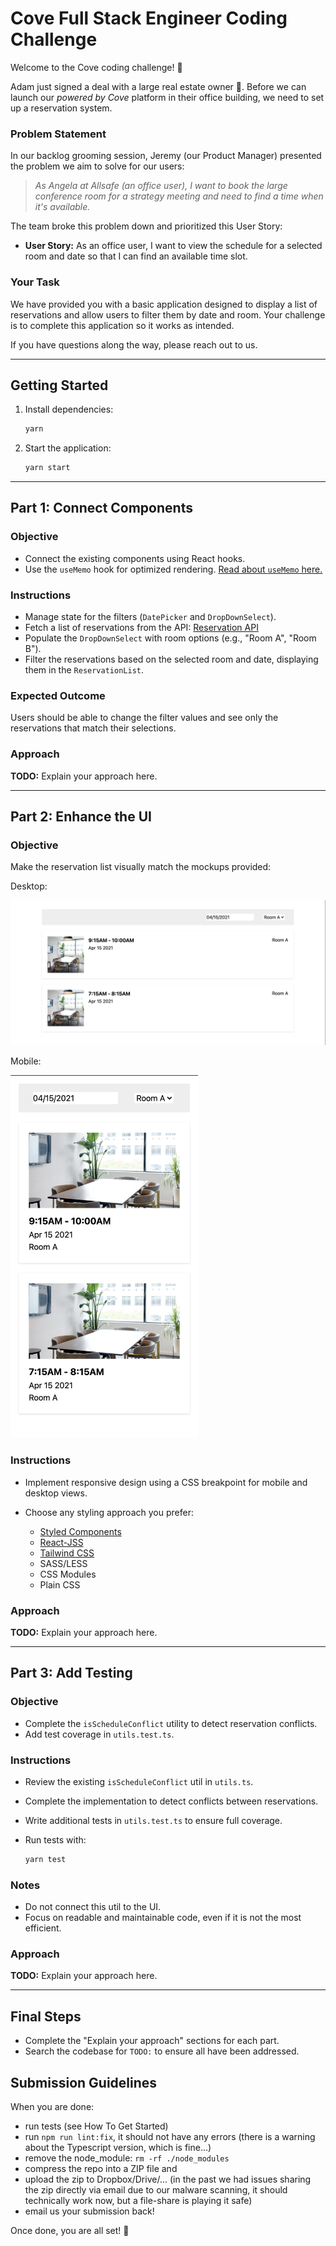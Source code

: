 # Cove Full Stack Engineer Coding Challenge

Welcome to the Cove coding challenge! 👋

Adam just signed a deal with a large real estate owner 🎉. Before we can launch our *powered by Cove* platform in their office building, we need to set up a reservation system.

### Problem Statement

In our backlog grooming session, Jeremy (our Product Manager) presented the problem we aim to solve for our users:

> *As Angela at Allsafe (an office user), I want to book the large conference room for a strategy meeting and need to find a time when it's available.*

The team broke this problem down and prioritized this User Story:

* **User Story:** As an office user, I want to view the schedule for a selected room and date so that I can find an available time slot.

### Your Task

We have provided you with a basic application designed to display a list of reservations and allow users to filter them by date and room. Your challenge is to complete this application so it works as intended.

If you have questions along the way, please reach out to us.

---

## Getting Started

1. Install dependencies:

   ```bash
   yarn
   ```
2. Start the application:

   ```bash
   yarn start
   ```

---

## Part 1: Connect Components

### Objective

* Connect the existing components using React hooks.
* Use the `useMemo` hook for optimized rendering. [Read about `useMemo` here.](https://react.dev/reference/react/useMemo)

### Instructions

* Manage state for the filters (`DatePicker` and `DropDownSelect`).
* Fetch a list of reservations from the API: [Reservation API](https://cove-coding-challenge-api.herokuapp.com/reservations)
* Populate the `DropDownSelect` with room options (e.g., "Room A", "Room B").
* Filter the reservations based on the selected room and date, displaying them in the `ReservationList`.

### Expected Outcome

Users should be able to change the filter values and see only the reservations that match their selections.

### Approach

**TODO:** Explain your approach here.

---

## Part 2: Enhance the UI

### Objective

Make the reservation list visually match the mockups provided:


Desktop:

<img src="public/imgs/mock-up-desktop.png" alt="desktop" />

Mobile:

<img src="public/imgs/mock-up-mobile.png" alt="mobile" width="300"/>

### Instructions

* Implement responsive design using a CSS breakpoint for mobile and desktop views.
* Choose any styling approach you prefer:

  * [Styled Components](https://styled-components.com/)
  * [React-JSS](https://cssinjs.org/react-jss/?v=v10.6.0)
  * [Tailwind CSS](https://tailwindcss.com/)
  * SASS/LESS
  * CSS Modules
  * Plain CSS

### Approach

**TODO:** Explain your approach here.

---

## Part 3: Add Testing

### Objective

* Complete the `isScheduleConflict` utility to detect reservation conflicts.
* Add test coverage in `utils.test.ts`.

### Instructions

* Review the existing `isScheduleConflict` util in `utils.ts`.
* Complete the implementation to detect conflicts between reservations.
* Write additional tests in `utils.test.ts` to ensure full coverage.
* Run tests with:

  ```bash
  yarn test
  ```

### Notes

* Do not connect this util to the UI.
* Focus on readable and maintainable code, even if it is not the most efficient.

### Approach

**TODO:** Explain your approach here.

---

## Final Steps

* Complete the "Explain your approach" sections for each part.
* Search the codebase for `TODO:` to ensure all have been addressed.

## Submission Guidelines

When you are done:
* run tests (see How To Get Started)
* run `npm run lint:fix`, it should not have any errors (there is a warning about the Typescript version, which is fine...)
* remove the node_module: `rm -rf ./node_modules`
* compress the repo into a ZIP file and
* upload the zip to Dropbox/Drive/... (in the past we had issues  sharing the zip directly via email due to our malware scanning, it should technically work now, but a file-share is playing it safe)
* email us your submission back!

Once done, you are all set! 👏